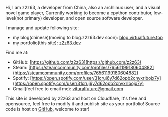 Hi, I am z2z63, a developer from China, also an archlinux user, and a visual novel game player,
Currently working to become a cpython contributor, low-level(not primary) developer, and open source software developer.    


I manage and update following site:
- my blog(chinese)(moving to blog.z2z63.dev soon):   [blog.virtualfuture.top](https://blog.virtualfuture.top)
- my portfolio(this site): [z2z63.dev](https://z2z63.dev)

Find me at:
- GitHub: [https://github.com/z2z63](https://github.com/z2z63)
- Steam: [https://steamcommunity.com/profiles/76561199180604882](https://steamcommunity.com/profiles/76561199180604882)
- Spotify: [https://open.spotify.com/user/31cruj6y7d62opb2cnyxrlbojx7y](https://open.spotify.com/user/31cruj6y7d62opb2cnyxrlbojx7y)
- Gmail(feel free to email me): [vituralfuture@gmail.com](mailto:vituralfuture@gmail.com)


This site is developed by z2z63 and host on Cloudflare, It's free and opensource, feel free to modify it and publish site as your portfolio! Source code is host on [GitHub](https://github.com/z2z63/z2z63_portfolio), welcome to star!